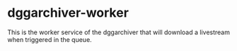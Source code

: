 # dggarchiver-worker
This is the worker service of the dggarchiver that will download a livestream when triggered in the queue. 
